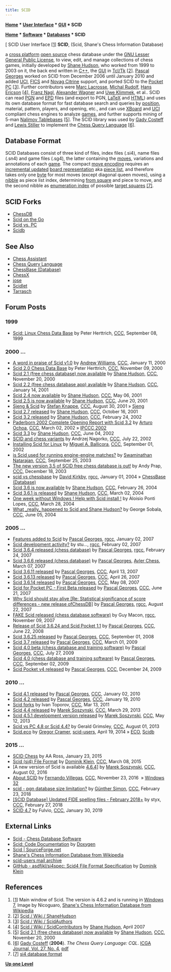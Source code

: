 ```yaml
---
title: SCID
---
```

**[Home](Home "Home") \* [User Interface](User_Interface "User Interface") \* [GUI](GUI "GUI") \* SCID**  

**[Home](Home "Home") \* [Software](Software "Software") \* [Databases](Databases "Databases") \* SCID**



[ SCID User Interface <a id="cite-note-1" href="#cite-ref-1">[1]</a>
**SCID**, (Scid, Shane's Chess Information Database)  

a [cross platform](https://en.wikipedia.org/wiki/Cross-platform) [open source](https://en.wikipedia.org/wiki/Open-source_software) chess database under the [GNU Lesser General Public License](Free_Software_Foundation#GPL "Free Software Foundation"), to view, edit, and manage collections of chess games, 
initially developed by [Shane Hudson](Shane_Hudson "Shane Hudson"), who worked from 1999 to 2003 on it, the back end written in [C++](Cpp "Cpp"), the [GUI](GUI "GUI") in [Tcl/Tk](index.php?title=Tcl-Tk&action=edit&redlink=1 "Tcl-Tk (page does not exist)") <a id="cite-note-2" href="#cite-ref-2">[2]</a>. [Pascal Georges](Pascal_Georges "Pascal Georges") worked on SCID from December 2006 until January 2010 and added [UCI](UCI "UCI"), [FICS](index.php?title=Free_Internet_Chess_Server&action=edit&redlink=1 "Free Internet Chess Server (page does not exist)") and [Novag Citrine](Novag_Citrine "Novag Citrine") support, and ported SCID to the [Pocket PC](index.php?title=Pocket_PC&action=edit&redlink=1 "Pocket PC (page does not exist)") <a id="cite-note-3" href="#cite-ref-3">[3]</a>. Further contributors were [Marc Lacrosse](index.php?title=Marc_Lacrosse&action=edit&redlink=1 "Marc Lacrosse (page does not exist)"), [Michal Rudolf](Michal_Rudolf "Michal Rudolf"), [Hans Ericson](index.php?title=Hans_Ericson&action=edit&redlink=1 "Hans Ericson (page does not exist)") <a id="cite-note-4" href="#cite-ref-4">[4]</a>, [Franz Nagl](index.php?title=Franz_Nagl&action=edit&redlink=1 "Franz Nagl (page does not exist)"), [Alexander Wagner](index.php?title=Alexander_Wagner&action=edit&redlink=1 "Alexander Wagner (page does not exist)") and [Uwe Klimmek](index.php?title=Uwe_Klimmek&action=edit&redlink=1 "Uwe Klimmek (page does not exist)"), et al.. 
SCID can read [PGN](Portable_Game_Notation "Portable Game Notation") and [EPD](Extended_Position_Description "Extended Position Description") files (and export to PGN, [LaTeX](https://en.wikipedia.org/wiki/LaTeX) and [HTML](https://en.wikipedia.org/wiki/HTML)) and uses its own database format for fast database search and queries by [position](Chess_Position "Chess Position"), material, pattern, players, and opening, etc., and can use [XBoard](XBoard "XBoard") and [UCI](UCI "UCI") compliant chess engines to analyze [games](Chess_Game "Chess Game"), and further supports mining of 5-man [Nalimov Tablebases](Nalimov_Tablebases "Nalimov Tablebases") <a id="cite-note-5" href="#cite-ref-5">[5]</a>. The SCID library was used by [Gady Costeff](Gady_Costeff "Gady Costeff") and [Lewis Stiller](Lewis_Stiller "Lewis Stiller") to implement the [Chess Query Language](Chess_Query_Language "Chess Query Language") <a id="cite-note-6" href="#cite-ref-6">[6]</a>. 



## Database Format


SCID Databases consist of three kind of files, index files (.si4), name files (.sn4) and game files (.sg4), the latter containing the [moves](Moves "Moves"), variations and annotations of each [game](Chess_Game "Chess Game"). The compact [move encoding](Encoding_Moves "Encoding Moves") requires an [incremental updated](Incremental_Updates "Incremental Updates") [board representation](Board_Representation "Board Representation") aka [piece list](Piece-Lists "Piece-Lists"), and therefore takes only one [byte](Byte "Byte") for most moves (except diagonal queen moves), using a [nibble](Nibble "Nibble") as piece list index, determining [from square](Origin_Square "Origin Square") and piece to move, and the second nibble as [enumeration index](Influence_Quantity_of_Pieces "Influence Quantity of Pieces") of possible [target squares](Target_Square "Target Square") <a id="cite-note-7" href="#cite-ref-7">[7]</a>.



## SCID Forks


* [ChessDB](index.php?title=ChessDB&action=edit&redlink=1 "ChessDB (page does not exist)")
* [Scid on the Go](index.php?title=Scid_on_the_Go&action=edit&redlink=1 "Scid on the Go (page does not exist)")
* [Scid vs. PC](Scid_vs._PC "Scid vs. PC")
* [Scidb](Scidb "Scidb")


## See Also


* [Chess Assistant](Chess_Assistant "Chess Assistant")
* [Chess Query Language](Chess_Query_Language "Chess Query Language")
* [ChessBase (Database)](ChessBase_(Database) "ChessBase (Database)")
* [ChessX](ChessX "ChessX")
* [jose](index.php?title=Jose&action=edit&redlink=1 "Jose (page does not exist)")
* [Scidlet](index.php?title=Scidlet&action=edit&redlink=1 "Scidlet (page does not exist)")
* [Tarrasch](Tarrasch "Tarrasch")


## Forum Posts


### 1999


* [Scid: Linux Chess Data Base](https://www.stmintz.com/ccc/index.php?id=67829) by Peter Herttrich, [CCC](CCC "CCC"), September 08, 1999


### 2000 ...


* [A word in praise of Scid v1.0](https://www.stmintz.com/ccc/index.php?id=87763) by [Andrew Williams](Andrew_Williams "Andrew Williams"), [CCC](CCC "CCC"), January 11, 2000
* [Scid 2.0 Chess Data Base](https://www.stmintz.com/ccc/index.php?id=137466) by Peter Herttrich, [CCC](CCC "CCC"), November 09, 2000
* [Scid 2.1 (free chess database) now available](https://www.stmintz.com/ccc/index.php?id=140108) by [Shane Hudson](Shane_Hudson "Shane Hudson"), [CCC](CCC "CCC"), November 20, 2000
* [Scid 2.2 (free chess database app) available](https://www.stmintz.com/ccc/index.php?id=149981) by [Shane Hudson](Shane_Hudson "Shane Hudson"), [CCC](CCC "CCC"), January 14, 2001
* [Scid 2.4 now available](https://www.stmintz.com/ccc/index.php?id=168380) by [Shane Hudson](Shane_Hudson "Shane Hudson"), [CCC](CCC "CCC"), May 06, 2001
* [Scid 2.5 is now available](https://www.stmintz.com/ccc/index.php?id=176199) by [Shane Hudson](Shane_Hudson "Shane Hudson"), [CCC](CCC "CCC"), June 20, 2001
* [Sjeng & Scid](https://www.stmintz.com/ccc/index.php?id=186344) by [Stefan Knappe](Stefan_Knappe "Stefan Knappe"), [CCC](CCC "CCC"), August 30, 2001 » [Sjeng](Sjeng "Sjeng")
* [Scid 2.7 released](https://www.stmintz.com/ccc/index.php?id=193239) by [Shane Hudson](Shane_Hudson "Shane Hudson"), [CCC](CCC "CCC"), October 16, 2001
* [Scid 3.2 released](https://www.stmintz.com/ccc/index.php?id=215369) by [Shane Hudson](Shane_Hudson "Shane Hudson"), [CCC](CCC "CCC"), February 24, 2002
* [Paderborn 2002 Complete Opening Report with Scid 3.2](https://www.stmintz.com/ccc/index.php?id=216160) by [Arturo Ochoa](Arturo_Ochoa "Arturo Ochoa"), [CCC](CCC "CCC"), March 02, 2002 » [IPCCC 2002](IPCCC_2002 "IPCCC 2002")
* [Scid 3.3](https://www.stmintz.com/ccc/index.php?id=233844) by [Shane Hudson](Shane_Hudson "Shane Hudson"), [CCC](CCC "CCC"), June 04, 2002
* [SCID and chess variants](https://www.stmintz.com/ccc/index.php?id=241970) by Andrzej Nagorko, [CCC](CCC "CCC"), July 22, 2002
* [Installing Scid for Linux](https://www.stmintz.com/ccc/index.php?id=249085) by [Miguel A. Ballicora](Miguel_A._Ballicora "Miguel A. Ballicora"), [CCC](CCC "CCC"), September 01, 2002
* [is Scid used for running engine-engine matches?](https://www.stmintz.com/ccc/index.php?id=317654) by [Swaminathan Natarajan](Swaminathan_Natarajan "Swaminathan Natarajan"), [CCC](CCC "CCC"), September 25, 2003
* [The new version 3.5 of SCID free chess database is out!](https://www.stmintz.com/ccc/index.php?id=336798) by Andy Prap, [CCC](CCC "CCC"), December 18, 2003
* [scid vs chessbase](https://groups.google.com/d/msg/rec.games.chess.computer/UJMm-K6cMXg/YSuwJGUFxmcJ) by [David Kirkby](index.php?title=David_Kirkby&action=edit&redlink=1 "David Kirkby (page does not exist)"), [rgcc](Computer_Chess_Forums "Computer Chess Forums"), January 01, 2004 » [ChessBase (Database)](ChessBase_(Database) "ChessBase (Database)")
* [Scid 3.6 is now available](https://www.stmintz.com/ccc/index.php?id=351518) by [Shane Hudson](Shane_Hudson "Shane Hudson"), [CCC](CCC "CCC"), February 26, 2004
* [Scid 3.6.1 is released](https://www.stmintz.com/ccc/index.php?id=352457) by [Shane Hudson](Shane_Hudson "Shane Hudson"), [CCC](CCC "CCC"), March 02, 2004
* [One week without Windows ! Help with Scid install !](https://www.stmintz.com/ccc/index.php?id=357006) by Aloisio Ponti Lopes, [CCC](CCC "CCC"), March 28, 2004
* [What \_really\_ happened to Scid and Shane Hudson?](https://www.stmintz.com/ccc/index.php?id=369043) by George Sobala, [CCC](CCC "CCC"), June 05, 2004


### 2005 ...


* [Features added to Scid](https://groups.google.com/d/msg/rec.games.chess.computer/SnJ7z4skk90/GzKPI5sdIdgJ) by [Pascal Georges](Pascal_Georges "Pascal Georges"), [rgcc](Computer_Chess_Forums "Computer Chess Forums"), January 02, 2007
* [Scid development activity?](https://groups.google.com/d/msg/rec.games.chess.computer/dMK7HBLbbIQ/RCbe-On3q8kJ) by stu..., [rgcc](Computer_Chess_Forums "Computer Chess Forums"), February 02, 2007
* [Scid 3.6.4 released (chess database)](https://groups.google.com/d/msg/rec.games.chess.computer/ZYpY2aF7mq8/d_eR1762lroJ) by [Pascal Georges](Pascal_Georges "Pascal Georges"), [rgcc](Computer_Chess_Forums "Computer Chess Forums"), February 24, 2007
* [Scid 3.6.6 released (chess database)](http://www.avlerchess.com/chess-computer/Scid_366_released_chess_database_179456.html) by [Pascal Georges](Pascal_Georges "Pascal Georges"), [Avler Chess](http://www.avlerchess.com/), March 07, 2007
* [Scid 3.6.11 released](http://www.talkchess.com/forum/viewtopic.php?t=13095) by [Pascal Georges](Pascal_Georges "Pascal Georges"), [CCC](CCC "CCC"), April 13, 2007
* [Scid 3.6.13 released](http://www.talkchess.com/forum/viewtopic.php?t=13412) by [Pascal Georges](Pascal_Georges "Pascal Georges"), [CCC](CCC "CCC"), April 26, 2007
* [Scid 3.6.14 released](http://www.talkchess.com/forum/viewtopic.php?t=13638) by [Pascal Georges](Pascal_Georges "Pascal Georges"), [CCC](CCC "CCC"), May 08, 2007
* [Scid for Pocket PC - First Beta released](http://www.talkchess.com/forum/viewtopic.php?t=14604) by [Pascal Georges](Pascal_Georges "Pascal Georges"), [CCC](CCC "CCC"), June 21, 2007
* [Why Scid should stay alive [Re: Statistical significance of score differences - new release ofChessDB]](https://groups.google.com/d/msg/rec.games.chess.computer/I-J53bggxm8/YJGioTFWSHUJ) by [Pascal Georges](Pascal_Georges "Pascal Georges"), [rgcc](Computer_Chess_Forums "Computer Chess Forums"), August 22, 2007
* [FAKE Scid released (chess database software)](https://groups.google.com/d/msg/rec.games.chess.computer/aaziPZO-1mo/Jwr-RN2HOBsJ) by Guy Macon, [rgcc](Computer_Chess_Forums "Computer Chess Forums"), November 09, 2007
* [Release of Scid 3.6.24 and Scid Pocket 1.1](http://www.talkchess.com/forum/viewtopic.php?t=21905) by [Pascal Georges](Pascal_Georges "Pascal Georges"), [CCC](CCC "CCC"), June 22, 2008
* [Scid 3.6.25 released](http://www.talkchess.com/forum/viewtopic.php?t=23438) by [Pascal Georges](Pascal_Georges "Pascal Georges"), [CCC](CCC "CCC"), September 01, 2008
* [Scid 3.7 released](http://www.talkchess.com/forum/viewtopic.php?t=26809) by [Pascal Georges](Pascal_Georges "Pascal Georges"), [CCC](CCC "CCC"), March 01, 2009
* [Scid 4.0 beta (chess database and training software)](http://www.talkchess.com/forum/viewtopic.php?t=29119) by [Pascal Georges](Pascal_Georges "Pascal Georges"), [CCC](CCC "CCC"), July 27, 2009
* [Scid 4.0 (chess database and training software)](http://www.talkchess.com/forum/viewtopic.php?t=29621) by [Pascal Georges](Pascal_Georges "Pascal Georges"), [CCC](CCC "CCC"), September 02, 2009
* [Scid Pocket v4 released](http://www.talkchess.com/forum/viewtopic.php?t=31230) by [Pascal Georges](Pascal_Georges "Pascal Georges"), [CCC](CCC "CCC"), December 24, 2009


### 2010 ...


* [Scid 4.1 released](http://www.talkchess.com/forum/viewtopic.php?t=31429) by [Pascal Georges](Pascal_Georges "Pascal Georges"), [CCC](CCC "CCC"), January 02, 2010
* [Scid 4.2 released](http://www.talkchess.com/forum/viewtopic.php?t=31847) by [Pascal Georges](Pascal_Georges "Pascal Georges"), [CCC](CCC "CCC"), January 19, 2010
* [Scid forks](http://www.talkchess.com/forum/viewtopic.php?t=38398) by Ivan Toporov, [CCC](CCC "CCC"), Mar 13, 2011
* [Scid 4.4 released](http://www.talkchess.com/forum/viewtopic.php?t=47641) by [Marek Soszynski](index.php?title=Marek_Soszynski&action=edit&redlink=1 "Marek Soszynski (page does not exist)"), [CCC](CCC "CCC"), March 29, 2013
* [Scid 4.5.1 development version released](http://www.talkchess.com/forum/viewtopic.php?t=47970) by [Marek Soszynski](index.php?title=Marek_Soszynski&action=edit&redlink=1 "Marek Soszynski (page does not exist)"), [CCC](CCC "CCC"), May 12, 2013
* [Scid vs PC 4.8 or Scid 4.4?](http://www.talkchess.com/forum/viewtopic.php?t=48813) by Gerald Grimsley, [CCC](CCC "CCC"), August 01, 2013
* [Scid.eco](https://www.mail-archive.com/scid-users@lists.sourceforge.net/msg06639.html) by [Gregor Cramer](index.php?title=Gregor_Cramer&action=edit&redlink=1 "Gregor Cramer (page does not exist)"), [scid-users](https://www.mail-archive.com/scid-users@lists.sourceforge.net/), April 19, 2014 » [ECO](ECO "ECO"), [Scidb](Scidb "Scidb")


### 2015 ...


* [SCID Chess](http://www.talkchess.com/forum/viewtopic.php?t=55055) by AA Ross, January 23, 2015
* [Scid (si4) File Format](http://www.talkchess.com/forum3/viewtopic.php?f=7&t=55597) by [Dominik Klein](Dominik_Klein "Dominik Klein"), [CCC](CCC "CCC"), March 08, 2015
* [A new version of Scid is available [4.6.4](http://www.talkchess.com/forum/viewtopic.php?t=61013)] by [Marek Soszynski](index.php?title=Marek_Soszynski&action=edit&redlink=1 "Marek Soszynski (page does not exist)"), [CCC](CCC "CCC"), August 02, 2016
* [About SCID](http://www.talkchess.com/forum3/viewtopic.php?f=2&t=62236) by [Fernando Villegas](Fernando_Villegas "Fernando Villegas"), [CCC](CCC "CCC"), November 23, 2016  » [Windows 32](Windows "Windows")
* [scid - pgn database size limitation?](http://www.talkchess.com/forum3/viewtopic.php?f=2&t=66676) by [Günther Simon](G%C3%BCnther_Simon "Günther Simon"), [CCC](CCC "CCC"), February 23, 2018
* [[SCID Database] Updated FIDE spelling files - February 2018+](http://www.talkchess.com/forum3/viewtopic.php?f=2&t=66706) by styx, [CCC](CCC "CCC"), February 27, 2018
* [SCID 4.7](http://www.talkchess.com/forum3/viewtopic.php?f=2&t=69771) by Fulvio, [CCC](CCC "CCC"), January 30, 2019


## External Links


* [Scid - Chess Database Software](http://scid.sourceforge.net/)
* [Scid: Code Documentation](http://scid.sourceforge.net/doxygen/html/index.html) by [Doxygen](https://en.wikipedia.org/wiki/Doxygen)
* [Scid | SourceForge.net](https://sourceforge.net/projects/scid/)
* [Shane's Chess Information Database from Wikipedia](https://en.wikipedia.org/wiki/Shane%27s_Chess_Information_Database)
* [scid-users mail archive](https://www.mail-archive.com/scid-users@lists.sourceforge.net/)
* [GitHub - asdfjkl/si4spec: Scid4 File Format Specification](https://github.com/asdfjkl/si4spec) by [Dominik Klein](Dominik_Klein "Dominik Klein")


## References


1. <a id="cite-ref-1" href="#cite-note-1">[1]</a> Main window of Scid. The version is 4.6.2 and is running in [Windows 7](Windows "Windows"), Image by Nicoguaro, [Shane's Chess Information Database from Wikipedia](https://en.wikipedia.org/wiki/Shane%27s_Chess_Information_Database)
2. <a id="cite-ref-2" href="#cite-note-2">[2]</a> [Scid / Wiki / ShaneHudson](https://sourceforge.net/p/scid/wiki/ShaneHudson/)
3. <a id="cite-ref-3" href="#cite-note-3">[3]</a> [Scid / Wiki / ScidAuthors](http://sourceforge.net/p/scid/wiki/ScidAuthors/)
4. <a id="cite-ref-4" href="#cite-note-4">[4]</a> [Scid / Wiki / ScidContributors](http://sourceforge.net/p/scid/wiki/ScidContributors/) by [Shane Hudson](Shane_Hudson "Shane Hudson"), April 2007
5. <a id="cite-ref-5" href="#cite-note-5">[5]</a> [Scid 2.1 (free chess database) now available](https://www.stmintz.com/ccc/index.php?id=140108) by [Shane Hudson](Shane_Hudson "Shane Hudson"), [CCC](CCC "CCC"), November 20, 2000
6. <a id="cite-ref-6" href="#cite-note-6">[6]</a> [Gady Costeff](Gady_Costeff "Gady Costeff") (**2004**). *The Chess Query Language: CQL*. [ICGA Journal, Vol. 27, No. 4](ICGA_Journal#27_4 "ICGA Journal"), [pdf](http://gadycosteff.com/chess_query_language.pdf)
7. <a id="cite-ref-7" href="#cite-note-7">[7]</a> [si4 database format](http://scidvspc.sourceforge.net/doc/Formats.htm)

**[Up one Level](Databases "Databases")**







 
